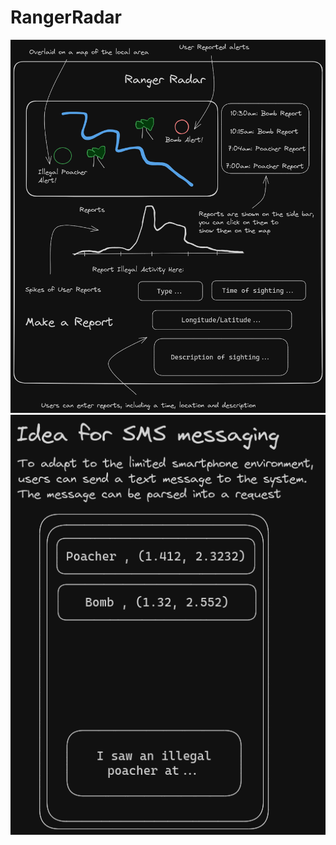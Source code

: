 # RangerRadar

![Image of idea 1](docs/project_diagram_1.png)
![Image of idea 2](docs/project_diagram_2.png)
